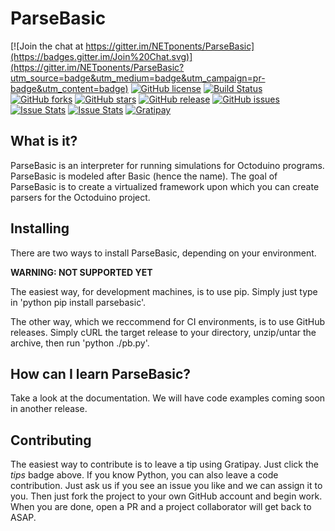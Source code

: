 # ParseBasic

[![Join the chat at https://gitter.im/NETponents/ParseBasic](https://badges.gitter.im/Join%20Chat.svg)](https://gitter.im/NETponents/ParseBasic?utm_source=badge&utm_medium=badge&utm_campaign=pr-badge&utm_content=badge)
[![GitHub license](https://img.shields.io/github/license/NETponents/ParseBasic.svg)](https://github.com/NETponents/ParseBasic)
[![Build Status](https://travis-ci.org/NETponents/ParseBasic.svg)](https://travis-ci.org/NETponents/ParseBasic)
[![GitHub forks](https://img.shields.io/github/forks/NETponents/ParseBasic.svg)](https://github.com/NETponents/ParseBasic)
[![GitHub stars](https://img.shields.io/github/stars/NETponents/ParseBasic.svg)](https://github.com/NETponents/ParseBasic)
[![GitHub release](https://img.shields.io/github/release/NETponents/ParseBasic.svg)](https://github.com/NETponents/ParseBasic)
[![GitHub issues](https://img.shields.io/github/issues/NETponents/ParseBasic.svg)](https://github.com/NETponents/ParseBasic)
[![Issue Stats](http://issuestats.com/github/NETponents/ParseBasic/badge/pr?style=flat)](http://issuestats.com/github/NETponents/ParseBasic)
[![Issue Stats](http://issuestats.com/github/NETponents/ParseBasic/badge/issue?style=flat)](http://issuestats.com/github/NETponents/ParseBasic)
[![Gratipay](https://img.shields.io/gratipay/ARMmaster17.svg)](http://gratipay.com/~ARMmaster17)

## What is it?
ParseBasic is an interpreter for running simulations for Octoduino programs. ParseBasic is modeled after Basic (hence the name). The goal of ParseBasic is to create a virtualized framework upon which you can create parsers for the Octoduino project.

## Installing
There are two ways to install ParseBasic, depending on your environment.

**WARNING: NOT SUPPORTED YET**

The easiest way, for development machines, is to use pip. Simply just type in 'python pip install parsebasic'.

The other way, which we reccommend for CI environments, is to use GitHub releases. Simply cURL the target release to your directory, unzip/untar the archive, then run 'python ./pb.py'.

## How can I learn ParseBasic?
Take a look at the documentation. We will have code examples coming soon in another release.

## Contributing
The easiest way to contribute is to leave a tip using Gratipay. Just click the *tips* badge above. If you know Python, you can also leave a code contribution. Just ask us if you see an issue you like and we can assign it to you. Then just fork the project to your own GitHub account and begin work. When you are done, open a PR and a project collaborator will get back to ASAP.
